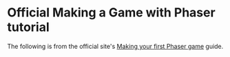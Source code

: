 # Official Making a Game with Phaser tutorial

The following is from the official site's [Making your first Phaser game](http://phaser.io/tutorials/making-your-first-phaser-game) guide.